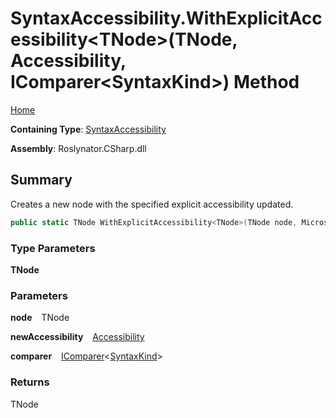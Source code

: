 # SyntaxAccessibility\.WithExplicitAccessibility\<TNode>\(TNode, Accessibility, IComparer\<SyntaxKind>\) Method

[Home](../../../../README.md)

**Containing Type**: [SyntaxAccessibility](../README.md)

**Assembly**: Roslynator\.CSharp\.dll

## Summary

Creates a new node with the specified explicit accessibility updated\.

```csharp
public static TNode WithExplicitAccessibility<TNode>(TNode node, Microsoft.CodeAnalysis.Accessibility newAccessibility, System.Collections.Generic.IComparer<Microsoft.CodeAnalysis.CSharp.SyntaxKind> comparer = null) where TNode : Microsoft.CodeAnalysis.SyntaxNode
```

### Type Parameters

**TNode**

### Parameters

**node** &ensp; TNode

**newAccessibility** &ensp; [Accessibility](https://docs.microsoft.com/en-us/dotnet/api/microsoft.codeanalysis.accessibility)

**comparer** &ensp; [IComparer](https://docs.microsoft.com/en-us/dotnet/api/system.collections.generic.icomparer-1)\<[SyntaxKind](https://docs.microsoft.com/en-us/dotnet/api/microsoft.codeanalysis.csharp.syntaxkind)>

### Returns

TNode

